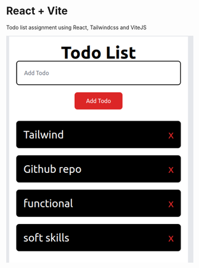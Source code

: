 # React + Vite

Todo list assignment using React, Tailwindcss and ViteJS

![alt text](<Screenshot from 2024-02-07 12-45-08.png>)

